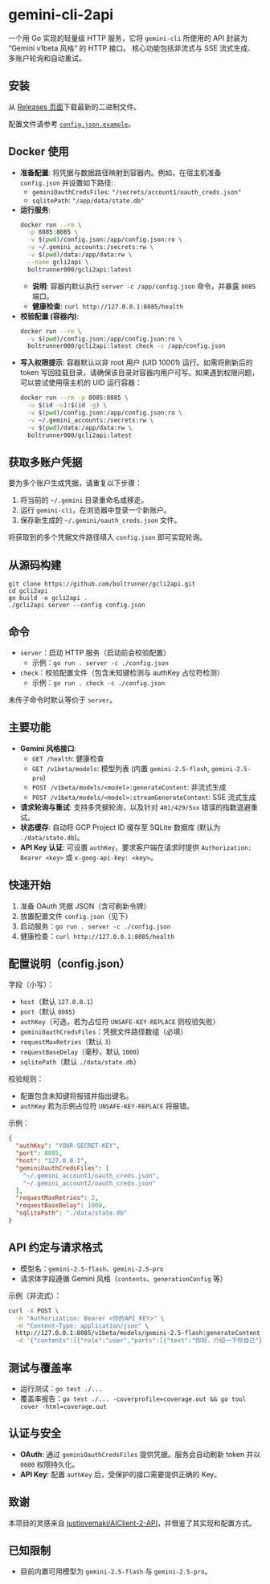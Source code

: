 # gemini-cli-2api

一个用 Go 实现的轻量级 HTTP 服务，它将 `gemini-cli` 所使用的 API 封装为 “Gemini v1beta 风格” 的 HTTP 接口。
核心功能包括非流式与 SSE 流式生成、多账户轮询和自动重试。

## 安装

从 [Releases 页面](https://github.com/boltrunner/gcli2api/releases)下载最新的二进制文件。

配置文件请参考 [`config.json.example`](./config.json.example)。

## Docker 使用
- **准备配置**: 将凭据与数据路径映射到容器内。例如，在宿主机准备 `config.json` 并设置如下路径:
  - `geminiOauthCredsFiles`: `"/secrets/account1/oauth_creds.json"`
  - `sqlitePath`: `"/app/data/state.db"`
- **运行服务**:
  ```bash
  docker run --rm \
    -p 8085:8085 \
    -v $(pwd)/config.json:/app/config.json:ro \
    -v ~/.gemini_accounts:/secrets:rw \
    -v $(pwd)/data:/app/data:rw \
    --name gcli2api \
    boltrunner000/gcli2api:latest
  ```
  - **说明**: 容器内默认执行 `server -c /app/config.json` 命令，并暴露 `8085` 端口。
  - **健康检查**: `curl http://127.0.0.1:8085/health`
- **校验配置 (容器内)**:
  ```bash
  docker run --rm \
    -v $(pwd)/config.json:/app/config.json:ro \
    boltrunner000/gcli2api:latest check -c /app/config.json
  ```
- **写入权限提示**: 容器默认以非 root 用户 (UID 10001) 运行。如需将刷新后的 token 写回挂载目录，请确保该目录对容器内用户可写。如果遇到权限问题，可以尝试使用宿主机的 UID 运行容器：
  ```bash
  docker run --rm -p 8085:8085 \
    -u $(id -u):$(id -g) \
    -v $(pwd)/config.json:/app/config.json:ro \
    -v ~/.gemini_accounts:/secrets:rw \
    -v $(pwd)/data:/app/data:rw \
    boltrunner000/gcli2api:latest
  ```


## 获取多账户凭据

要为多个账户生成凭据，请重复以下步骤：
1. 将当前的 `~/.gemini` 目录重命名或移走。
2. 运行 `gemini-cli`，在浏览器中登录一个新账户。
3. 保存新生成的 `~/.gemini/oauth_creds.json` 文件。

将获取到的多个凭据文件路径填入 `config.json` 即可实现轮询。

## 从源码构建

```
git clone https://github.com/boltrunner/gcli2api.git
cd gcli2api
go build -o gcli2api .
./gcli2api server --config config.json
```

## 命令
- `server`：启动 HTTP 服务（启动前会校验配置）
  - 示例：`go run . server -c ./config.json`
- `check`：校验配置文件（包含未知键检测与 authKey 占位符检测）
  - 示例：`go run . check -c ./config.json`

未传子命令时默认等价于 `server`。

## 主要功能
- **Gemini 风格接口**:
  - `GET /health`: 健康检查
  - `GET /v1beta/models`: 模型列表 (内置 `gemini-2.5-flash`, `gemini-2.5-pro`)
  - `POST /v1beta/models/<model>:generateContent`: 非流式生成
  - `POST /v1beta/models/<model>:streamGenerateContent`: SSE 流式生成
- **请求轮询与重试**: 支持多凭据轮询，以及针对 `401/429/5xx` 错误的指数退避重试。
- **状态缓存**: 自动将 GCP Project ID 缓存至 SQLite 数据库 (默认为 `./data/state.db`)。
- **API Key 认证**: 可设置 `authKey`，要求客户端在请求时提供 `Authorization: Bearer <key>` 或 `x-goog-api-key: <key>`。

## 快速开始
1) 准备 OAuth 凭据 JSON（含可刷新令牌）
2) 放置配置文件 `config.json`（见下）
3) 启动服务：`go run . server -c ./config.json`
4) 健康检查：`curl http://127.0.0.1:8085/health`

## 配置说明（config.json）
字段（小写）：
- `host`（默认 `127.0.0.1`）
- `port`（默认 `8085`）
- `authKey`（可选，若为占位符 `UNSAFE-KEY-REPLACE` 则校验失败）
- `geminiOauthCredsFiles`：凭据文件路径数组（必填）
- `requestMaxRetries`（默认 `3`）
- `requestBaseDelay`（毫秒，默认 `1000`）
- `sqlitePath`（默认 `./data/state.db`）

校验规则：
- 配置包含未知键将报错并指出键名。
- `authKey` 若为示例占位符 `UNSAFE-KEY-REPLACE` 将报错。

示例：
```json
{
  "authKey": "YOUR-SECRET-KEY",
  "port": 8085,
  "host": "127.0.0.1",
  "geminiOauthCredsFiles": [
    "~/.gemini_account1/oauth_creds.json",
    "~/.gemini_account2/oauth_creds.json"
  ],
  "requestMaxRetries": 2,
  "requestBaseDelay": 1000,
  "sqlitePath": "./data/state.db"
}
```

## API 约定与请求格式
- 模型名：`gemini-2.5-flash`、`gemini-2.5-pro`
- 请求体字段遵循 Gemini 风格（`contents`、`generationConfig` 等）

示例（非流式）：
```bash
curl -X POST \
  -H "Authorization: Bearer <你的API_KEY>" \
  -H "Content-Type: application/json" \
  http://127.0.0.1:8085/v1beta/models/gemini-2.5-flash:generateContent \
  -d '{"contents":[{"role":"user","parts":[{"text":"你好，介绍一下你自己"}]}]}'
```

## 测试与覆盖率
- 运行测试：`go test ./...`
- 覆盖率报告：`go test ./... -coverprofile=coverage.out && go tool cover -html=coverage.out`

## 认证与安全
- **OAuth**: 通过 `geminiOauthCredsFiles` 提供凭据。服务会自动刷新 token 并以 `0600` 权限持久化。
- **API Key**: 配置 `authKey` 后，受保护的接口需要提供正确的 Key。

## 致谢

本项目的灵感来自 [justlovemaki/AIClient-2-API](https://github.com/justlovemaki/AIClient-2-API)，并借鉴了其实现和配置方式。

## 已知限制
- 目前内置可用模型为 `gemini-2.5-flash` 与 `gemini-2.5-pro`。
